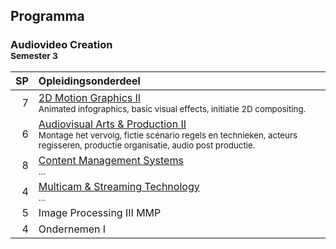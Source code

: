 Programma
---------

### Audiovideo Creation<br><small>Semester 3</small>

| SP | Opleidingsonderdeel                                                                                                        |
|---:|:---------------------------------------------------------------------------------------------------------------------------|
|  7 | [2D Motion Graphics II][]<span data-domain="av3" data-level="2"></span><br><small>Animated infographics, basic visual effects, initiatie 2D compositing.</small> |
|  6 | [Audiovisual Arts & Production II][]<span data-domain="av3" data-level="2"></span><br><small>Montage het vervolg, fictie scénario regels en technieken, acteurs regisseren, productie organisatie, audio post productie.</small> |
|  8 | [Content Management Systems][]<span data-domain="wanm" data-level="2"></span><br><small>...</small> |
|  4 | [Multicam & Streaming Technology][]<span data-domain="av3" data-level="2"></span><br><small>...</small> |
|  5 | Image Processing III MMP |
|  4 | Ondernemen I |

[2D Motion Graphics II]:            #
[Audiovisual Arts & Production II]: #
[Content Management Systems]:       #
[Multicam & Streaming Technology]:  #